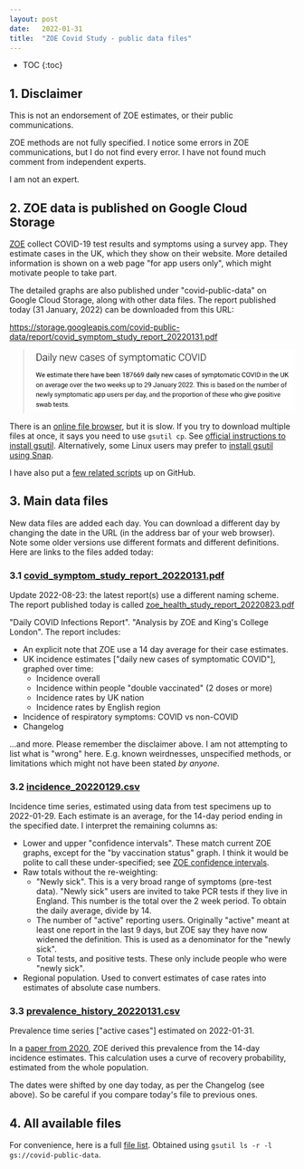```yaml
---
layout: post
date:   2022-01-31
title:  "ZOE Covid Study - public data files"
---
```


* TOC
{:toc}

## 1. Disclaimer

This is not an endorsement of ZOE estimates, or their public communications.

ZOE methods are not fully specified.  I notice some errors in ZOE communications, but I do not find every error.  I have not found much comment from independent experts.

I am not an expert.

## 2. ZOE data is published on Google Cloud Storage

[ZOE][COVID-symptom-study] collect COVID-19 test results and symptoms using a survey app.  They estimate cases in the UK, which they show on their website.  More detailed information is shown on a web page "for app users only", which might motivate people to take part.

[COVID-symptom-study]: https://en.wikipedia.org/wiki/COVID_Symptom_Study

The detailed graphs are also published under "covid-public-data" on Google Cloud Storage, along with other data files.  The report published today (31 January, 2022) can be downloaded from this URL:

<https://storage.googleapis.com/covid-public-data/report/covid_symptom_study_report_20220131.pdf>

> <img src="/assets/for-post/2022-01-31-zoe-covid-study/covid_symptom_study_report.png" alt="We estimate there have been 187669 daily new cases of symptomatic COVID in the UK on average over the two weeks up to 29 January 2022. This is based on the number of newly symptomatic app users per day, and the proportion of these who give positive swab tests.">

There is an [online file browser][GS-browser], but it is slow.  If you try to download multiple files at once, it says you need to use `gsutil cp`.  See [official instructions to install gsutil][gsutil-install]. Alternatively, some Linux users may prefer to [install gsutil using Snap][google-cloud-sdk-snap].

I have also put a [few related scripts][my-scripts] up on GitHub.

[GS-browser]: https://console.cloud.google.com/storage/browser/covid-public-data;tab=objects?prefix=&forceOnObjectsSortingFiltering=false
[gsutil-install]: https://cloud.google.com/storage/docs/gsutil_install
[google-cloud-sdk-snap]: https://snapcraft.io/google-cloud-sdk
[my-scripts]: https://github.com/sourcejedi/nova-covid

## 3. Main data files

New data files are added each day.  You can download a different day by changing the date in the URL (in the address bar of your web browser).  Note some older versions use different formats and different definitions.  Here are links to the files added today:

### 3.1 [covid_symptom_study_report_20220131.pdf][report_20220131]

[report_20220131]: https://storage.googleapis.com/covid-public-data/report/covid_symptom_study_report_20220131.pdf

Update 2022-08-23: the latest report(s) use a different naming scheme. The report published today is called [zoe_health_study_report_20220823.pdf][report_20220823]

"Daily COVID Infections Report". "Analysis by ZOE and King's College London". The report includes:

* An explicit note that ZOE use a 14 day average for their case estimates.
* UK incidence estimates \["daily new cases of symptomatic COVID"\], graphed over time:
  * Incidence overall
  * Incidence within people "double vaccinated" (2 doses or more)
  * Incidence rates by UK nation
  * Incidence rates by English region
* Incidence of respiratory symptoms: COVID vs non-COVID
* Changelog

...and more. Please remember the disclaimer above. I am not attempting to list what is "wrong" here. E.g. known weirdnesses, unspecified methods, or limitations which might not have been stated *by anyone*.

[report_20220823]: https://storage.googleapis.com/covid-public-data/report/zoe_health_study_report_20220823.pdf


### 3.2 [incidence_20220129.csv][incidence_20220129]

[incidence_20220129]: https://storage.googleapis.com/covid-public-data/csv/incidence_20220129.csv

Incidence time series, estimated using data from test specimens up to 2022-01-29. Each estimate is an average, for the 14-day period ending in the specified date.  I interpret the remaining columns as:

* Lower and upper "confidence intervals". These match current ZOE graphs, except for the "by vaccination status" graph. I think it would be polite to call these under-specified; see [ZOE confidence intervals][ZOE-CI].
* Raw totals without the re-weighting: 
  * "Newly sick". This is a very broad range of symptoms (pre-test data). "Newly sick" users are invited to take PCR tests if they live in England. This number is the total over the 2 week period. To obtain the daily average, divide by 14.
  * The number of "active" reporting users. Originally "active" meant at least one report in the last 9 days, but ZOE say they have now widened the definition. This is used as a denominator for the "newly sick".
  * Total tests, and positive tests. These only include people who were "newly sick".
* Regional population. Used to convert estimates of case rates into estimates of absolute case numbers.

[ZOE-CI]: /2022/02/27/zoe-covid-confidence-intervals.html

### 3.3 [prevalence_history_20220131.csv][prevalence_history_20220131]

[prevalence_history_20220131]: https://storage.googleapis.com/covid-public-data/csv/RevisedStats/prevalence_history_20220131.csv

Prevalence time series \["active cases"\] estimated on 2022-01-31.

In a [paper from 2020][ZOE-method-prevalence], ZOE derived this prevalence from the 14-day incidence estimates. This calculation uses a curve of recovery probability, estimated from the whole population.

The dates were shifted by one day today, as per the Changelog (see above). So be careful if you compare today's file to previous ones.

[ZOE-method-prevalence]: /2022/02/02/zoe-covid-study-part-2-methods.html

## 4. All available files

For convenience, here is a full [file list][gsutil-ls]. Obtained using `gsutil ls -r -l gs://covid-public-data`.

[gsutil-ls]: /assets/for-post/2022-01-31-zoe-covid-study/gsutil-ls-recursive.txt
